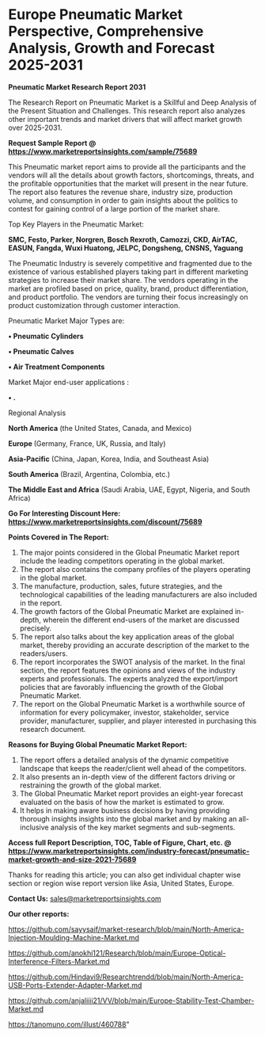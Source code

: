 # Europe Pneumatic Market Perspective, Comprehensive Analysis, Growth and Forecast 2025-2031

<strong>Pneumatic Market Research Report 2031</strong>

The Research Report on Pneumatic Market is a Skillful and Deep Analysis of the Present Situation and Challenges. This research report also analyzes other important trends and market drivers that will affect market growth over 2025-2031.

<strong>Request Sample Report @ <a href=https://www.marketreportsinsights.com/sample/75689>https://www.marketreportsinsights.com/sample/75689</a></strong>

This Pneumatic market report aims to provide all the participants and the vendors will all the details about growth factors, shortcomings, threats, and the profitable opportunities that the market will present in the near future. The report also features the revenue share, industry size, production volume, and consumption in order to gain insights about the politics to contest for gaining control of a large portion of the market share.

Top Key Players in the Pneumatic Market:

<strong>SMC, Festo, Parker, Norgren, Bosch Rexroth, Camozzi, CKD, AirTAC, EASUN, Fangda, Wuxi Huatong, JELPC, Dongsheng, CNSNS, Yaguang</strong>

The Pneumatic Industry is severely competitive and fragmented due to the existence of various established players taking part in different marketing strategies to increase their market share. The vendors operating in the market are profiled based on price, quality, brand, product differentiation, and product portfolio. The vendors are turning their focus increasingly on product customization through customer interaction.

Pneumatic Market Major Types are:

<strong>• Pneumatic Cylinders

• Pneumatic Calves

• Air Treatment Components</strong>

Market Major end-user applications :

<strong>• .</strong>

Regional Analysis

</u><strong><b>North America</b></strong> (the United States, Canada, and Mexico)

<strong><b>Europe </b></strong>(Germany, France, UK, Russia, and Italy)

<strong><b>Asia-Pacific</b></strong> (China, Japan, Korea, India, and Southeast Asia)

<strong><b>South America</b></strong> (Brazil, Argentina, Colombia, etc.)

<strong><b>The Middle East and Africa</b></strong> (Saudi Arabia, UAE, Egypt, Nigeria, and South Africa)

<strong>Go For Interesting Discount Here: <a href=https://www.marketreportsinsights.com/discount/75689>https://www.marketreportsinsights.com/discount/75689</a></strong>

<strong>Points Covered in The Report:</strong>
<ol>
  <li>The major points considered in the Global Pneumatic Market report include the leading competitors operating in the global market.</li>
  <li>The report also contains the company profiles of the players operating in the global market.</li>
  <li>The manufacture, production, sales, future strategies, and the technological capabilities of the leading manufacturers are also included in the report.</li>
  <li>The growth factors of the Global Pneumatic Market are explained in-depth, wherein the different end-users of the market are discussed precisely.</li>
  <li>The report also talks about the key application areas of the global market, thereby providing an accurate description of the market to the readers/users.</li>
  <li>The report incorporates the SWOT analysis of the market. In the final section, the report features the opinions and views of the industry experts and professionals. The experts analyzed the export/import policies that are favorably influencing the growth of the Global Pneumatic Market.</li>
  <li>The report on the Global Pneumatic Market is a worthwhile source of information for every policymaker, investor, stakeholder, service provider, manufacturer, supplier, and player interested in purchasing this research document.</li>
</ol>
<strong>Reasons for Buying Global Pneumatic Market Report:</strong>

<ol>
  <li>The report offers a detailed analysis of the dynamic competitive landscape that keeps the reader/client well ahead of the competitors.</li>
  <li>It also presents an in-depth view of the different factors driving or restraining the growth of the global market.</li>
  <li>The Global Pneumatic Market report provides an eight-year forecast evaluated on the basis of how the market is estimated to grow.</li>
  <li>It helps in making aware business decisions by having providing thorough insights insights into the global market and by making an all-inclusive analysis of the key market segments and sub-segments.</li>
</ol>
<strong>Access full Report Description, TOC, Table of Figure, Chart, etc. @ <a href=https://www.marketreportsinsights.com/industry-forecast/pneumatic-market-growth-and-size-2021-75689>https://www.marketreportsinsights.com/industry-forecast/pneumatic-market-growth-and-size-2021-75689</a></strong>


Thanks for reading this article; you can also get individual chapter wise section or region wise report version like Asia, United States, Europe.

<strong>Contact Us:</strong>
sales@marketreportsinsights.com

<strong>Our other reports:</strong>

<a href=https://github.com/sayysaif/market-research/blob/main/North-America-Injection-Moulding-Machine-Market.md>https://github.com/sayysaif/market-research/blob/main/North-America-Injection-Moulding-Machine-Market.md</a>

<a href=https://github.com/anokhi121/Research/blob/main/Europe-Optical-Interference-Filters-Market.md>https://github.com/anokhi121/Research/blob/main/Europe-Optical-Interference-Filters-Market.md</a>

<a href=https://github.com/Hindavi9/Researchtrendd/blob/main/North-America-USB-Ports-Extender-Adapter-Market.md>https://github.com/Hindavi9/Researchtrendd/blob/main/North-America-USB-Ports-Extender-Adapter-Market.md</a>

<a href=https://github.com/anjaliiii21/VV/blob/main/Europe-Stability-Test-Chamber-Market.md>https://github.com/anjaliiii21/VV/blob/main/Europe-Stability-Test-Chamber-Market.md</a>

<a href=https://tanomuno.com/illust/460788>https://tanomuno.com/illust/460788</a>"

